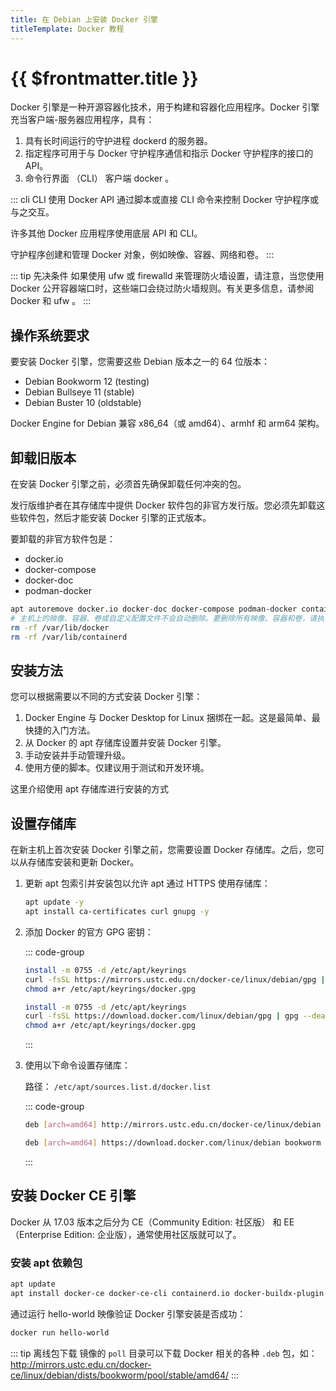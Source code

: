 ```yaml
---
title: 在 Debian 上安装 Docker 引擎
titleTemplate: Docker 教程
---
```


# {{ $frontmatter.title }}

Docker 引擎是一种开源容器化技术，用于构建和容器化应用程序。Docker 引擎充当客户端-服务器应用程序，具有：

1. 具有长时间运行的守护进程 dockerd 的服务器。
2. 指定程序可用于与 Docker 守护程序通信和指示 Docker 守护程序的接口的 API。
3. 命令行界面 （CLI） 客户端 docker 。

::: cli
CLI 使用 Docker API 通过脚本或直接 CLI 命令来控制 Docker 守护程序或与之交互。

许多其他 Docker 应用程序使用底层 API 和 CLI。

守护程序创建和管理 Docker 对象，例如映像、容器、网络和卷。
:::

::: tip 先决条件
如果使用 ufw 或 firewalld 来管理防火墙设置，请注意，当您使用 Docker 公开容器端口时，这些端口会绕过防火墙规则。有关更多信息，请参阅 Docker 和 ufw 。
:::

## 操作系统要求

要安装 Docker 引擎，您需要这些 Debian 版本之一的 64 位版本：

- Debian Bookworm 12 (testing)
- Debian Bullseye 11 (stable)
- Debian Buster 10 (oldstable)

Docker Engine for Debian 兼容 x86_64（或 amd64）、armhf 和 arm64 架构。

## 卸载旧版本

在安装 Docker 引擎之前，必须首先确保卸载任何冲突的包。

发行版维护者在其存储库中提供 Docker 软件包的非官方发行版。您必须先卸载这些软件包，然后才能安装 Docker 引擎的正式版本。

要卸载的非官方软件包是：

- docker.io
- docker-compose
- docker-doc
- podman-docker

```bash
apt autoremove docker.io docker-doc docker-compose podman-docker containerd runc --purge
# 主机上的映像、容器、卷或自定义配置文件不会自动删除。要删除所有映像、容器和卷，请执行以下操作：
rm -rf /var/lib/docker
rm -rf /var/lib/containerd
```

## 安装方法

您可以根据需要以不同的方式安装 Docker 引擎：

1. Docker Engine 与 Docker Desktop for Linux 捆绑在一起。这是最简单、最快捷的入门方法。
2. 从 Docker 的 apt 存储库设置并安装 Docker 引擎。
3. 手动安装并手动管理升级。
4. 使用方便的脚本。仅建议用于测试和开发环境。

这里介绍使用 apt 存储库进行安装的方式

## 设置存储库

在新主机上首次安装 Docker 引擎之前，您需要设置 Docker 存储库。之后，您可以从存储库安装和更新 Docker。

1. 更新 apt 包索引并安装包以允许 apt 通过 HTTPS 使用存储库：

   ```bash
   apt update -y
   apt install ca-certificates curl gnupg -y
   ```

2. 添加 Docker 的官方 GPG 密钥：

   ::: code-group

   ```bash [中科大]
   install -m 0755 -d /etc/apt/keyrings
   curl -fsSL https://mirrors.ustc.edu.cn/docker-ce/linux/debian/gpg | gpg --dearmor -o /etc/apt/keyrings/docker.gpg
   chmod a+r /etc/apt/keyrings/docker.gpg
   ```

   ```bash [官网]
   install -m 0755 -d /etc/apt/keyrings
   curl -fsSL https://download.docker.com/linux/debian/gpg | gpg --dearmor -o /etc/apt/keyrings/docker.gpg
   chmod a+r /etc/apt/keyrings/docker.gpg
   ```

   :::

3. 使用以下命令设置存储库：

   路径： `/etc/apt/sources.list.d/docker.list`

   ::: code-group

   ```bash [中科大]
   deb [arch=amd64] http://mirrors.ustc.edu.cn/docker-ce/linux/debian bookworm stable
   ```

   ```bash [官网]
   deb [arch=amd64] https://download.docker.com/linux/debian bookworm stable
   ```

   :::

## 安装 Docker CE 引擎

Docker 从 17.03 版本之后分为 CE（Community Edition: 社区版） 和 EE（Enterprise Edition: 企业版），通常使用社区版就可以了。

### 安装 apt 依赖包

```bash
apt update
apt install docker-ce docker-ce-cli containerd.io docker-buildx-plugin docker-compose-plugin
```

通过运行 hello-world 映像验证 Docker 引擎安装是否成功：

```bash
docker run hello-world
```

::: tip 离线包下载
镜像的 `poll` 目录可以下载 Docker 相关的各种 `.deb` 包，如：
http://mirrors.ustc.edu.cn/docker-ce/linux/debian/dists/bookworm/pool/stable/amd64/
:::
